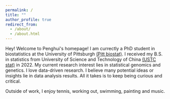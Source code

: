 ```yaml
---
permalink: /
title: ""
author_profile: true
redirect_from: 
  - /about/
  - /about.html
---
```


Hey! Welcome to Penghui's homepage! I am currectly a PhD student in biostatistics at the University of Pittsburgh [(Pitt biostat)](https://www.sph.pitt.edu/biostatistics). I received my B.S. in statistics from University of Science and Technology of China [(USTC stat)](https://en.business.ustc.edu.cn/audsf/list.htm) in 2022. My current research interest lies in statistical genomics and genetics. I love data-driven research. I believe many potential ideas or insights lie in data analysis results. All it takes is to keep being curious and critical.

Outside of work, I enjoy tennis, working out, swimming, painting and music.


